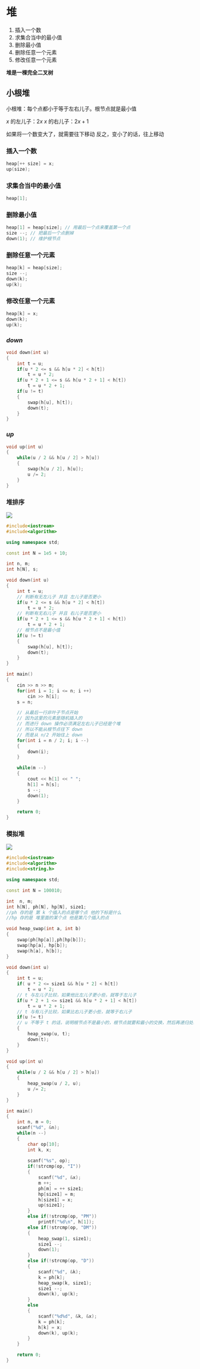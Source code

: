 # 堆
1. 插入一个数
2. 求集合当中的最小值
3. 删除最小值
4. 删除任意一个元素
5. 修改任意一个元素

**堆是一棵完全二叉树**

## 小根堆
小根堆：每个点都小于等于左右儿子。根节点就是最小值

$x$ 的左儿子：$2x$
$x$ 的右儿子：$2x+1$

如果将一个数变大了，就需要往下移动
反之，变小了的话，往上移动


### 插入一个数

```cpp
heap[++ size] = x;
up(size);
```

### 求集合当中的最小值

```cpp
heap[1];
```

### 删除最小值

```cpp
heap[1] = heap[size]; // 用最后一个点来覆盖第一个点
size --; // 把最后一个点删掉
down(1); // 维护根节点
```

### 删除任意一个元素
```cpp
heap[k] = heap[size];
size --;
down(k);
up(k);
```

### 修改任意一个元素
```cpp
heap[k] = x;
down(k);
up(k);
```

### $down$
```cpp
void down(int u)
{
    int t = u;
    if(u * 2 <= s && h[u * 2] < h[t])
        t = u * 2;
    if(u * 2 + 1 <= s && h[u * 2 + 1] < h[t])
        t = u * 2 + 1;
    if(u != t)
    {
        swap(h[u], h[t]);
        down(t);
    }
}
```

### $up$
```cpp
void up(int u)
{
    while(u / 2 && h[u / 2] > h[u])
    {
        swap(h[u / 2], h[u]);
        u /= 2;
    }
}
```

### 堆排序
![](https://typora-birdy.oss-cn-guangzhou.aliyuncs.com/image-20240228170754251.png)

```cpp
#include<iostream>
#include<algorithm>

using namespace std;

const int N = 1e5 + 10;

int n, m;
int h[N], s;

void down(int u)
{
    int t = u;
    // 判断有无左儿子 并且 左儿子是否更小
    if(u * 2 <= s && h[u * 2] < h[t])
        t = u * 2;
    // 判断有无右儿子 并且 右儿子是否更小
    if(u * 2 + 1 <= s && h[u * 2 + 1] < h[t])
        t = u * 2 + 1;
    // 根节点不是最小值
    if(u != t)
    {
        swap(h[u], h[t]);
        down(t);
    }
}

int main()
{
    cin >> n >> m;
    for(int i = 1; i <= n; i ++)
        cin >> h[i];
    s = n;

    // 从最后一行非叶子节点开始
    // 因为这里的元素是随机插入的
    // 而进行 down 操作必须满足左右儿子已经是个堆
    // 所以不能从根节点往下 down
    // 而是从 n/2 开始往上 down
    for(int i = n / 2; i; i --)
    {
        down(i);
    }

    while(m --)
    {
        cout << h[1] << " ";
        h[1] = h[s];
        s --;
        down(1);
    }

    return 0;
}
```

### 模拟堆

![](https://typora-birdy.oss-cn-guangzhou.aliyuncs.com/image-20240228173647972.png)

```cpp
#include<iostream>
#include<algorithm>
#include<string.h>

using namespace std;

const int N = 100010;

int  n, m;
int h[N], ph[N], hp[N], size1;
//ph 存的是 第 k 个插入的点是哪个点 他的下标是什么
//hp 存的是 堆里面的某个点 他是第几个插入的点

void heap_swap(int a, int b)
{
    swap(ph[hp[a]],ph[hp[b]]);
    swap(hp[a], hp[b]);
    swap(h[a], h[b]);
}

void down(int u)
{
    int t = u;
    if( u * 2 <= size1 && h[u * 2] < h[t])
        t = u * 2;
    // t 与左儿子比较，如果他比左儿子更小些，就等于左儿子
    if(u * 2 + 1 <= size1 && h[u * 2 + 1] < h[t])
        t = u * 2 + 1;
    // t 与有儿子比较，如果比右儿子更小些，就等于右儿子
    if(u != t)
    // u 不等于 t 的话，说明根节点不是最小的，根节点就要和最小的交换，然后再递归处理
    {
        heap_swap(u, t);
        down(t);
    }
}

void up(int u)
{
    while(u / 2 && h[u / 2] > h[u])
    {
        heap_swap(u / 2, u);
        u /= 2;
    }
}

int main()
{
    int n, m = 0;
    scanf("%d", &n);
    while(n --)
    {
        char op[10];
        int k, x;
        
        scanf("%s", op);
        if(!strcmp(op, "I"))
        {
            scanf("%d", &x);
            m ++;
            ph[m] = ++ size1;
            hp[size1] = m;
            h[size1] = x;
            up(size1);
        }
        else if(!strcmp(op, "PM"))
            printf("%d\n", h[1]);
        else if(!strcmp(op, "DM"))
        {
            heap_swap(1, size1);
            size1 --;
            down(1);
        }
        else if(!strcmp(op, "D"))
        {
            scanf("%d", &k);
            k = ph[k];
            heap_swap(k, size1);
            size1 --;
            down(k), up(k);
        }
        else
        {
            scanf("%d%d", &k, &x);
            k = ph[k];
            h[k] = x;
            down(k), up(k);
        }
    }

    return 0;
}
```

